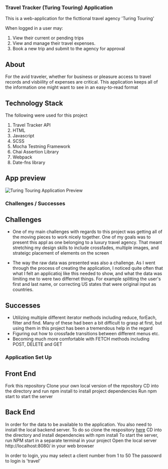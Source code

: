 ### Travel Tracker (Turing Touring) Application  

This is a web-application for the ficttional travel agency 'Turing Touring'

When logged in a user may:

1)  View their current or pending trips
2)  View and manage their travel expenses.
3)  Book a new trip and submit to the agency for approval

## About
For the avid traveler, whether for business or pleasure access to travel records and visbiility of expenses are critical. 
This application keeps all of the information one might want to see in an easy-to-read format

## Technology Stack
The following were used for this project

1) Travel Tracker API
2) HTML
3) Javascript
4) SCSS
5) Mocha Testning Framework
6) Chai Assertion Library
7) Webpack
8) Date-fns library

## App preview
![Turing Touring Application Preview](https://github.com/tconey23/travelTracker/assets/145934889/252ae596-1408-420b-9095-2ae2bc16b871)


### Challenges / Successes

## Challenges
- One of my main challenges with regards to this project was getting all of the moving pieces to work nicely together.
  One of my goals was to present this appl as one belonging to a luxury travel agency. That meant stretching my design skills to include crossfades, multiple images, and strateigc placement of elements on the screen

- The way the raw data was presented was also a challenge. As I went through the process of creating the application, I noticed quite often that what I felt an applicatioj like this needed to show, and what the data was limiting me to were two differnet things. For example splitting the user's first and last name, or correcting US states that were original input as countries.

## Successes
- Utilizing multiple different iterator methods including reduce, forEach, filter and find. Many of these had been a bit difficult to grasp at first, but using them in this project has been a tremendous help in the regard
- Figuring out how to crossfade transitions between different menus etc.
- Becoming much more comfortable with FETCH methods including POST, DELETE and GET

### Application Set Up

## Front End
Fork this repository
Clone your own local version of the repository
CD into the directory and run npm install to install project dependencies
Run npm start to start the server

## Back End
In order for the data to be available to the application. You also need to install the local backend server.
To do so clone the respository [here](https://github.com/turingschool-examples/travel-tracker-api)
CD into the directory and install dependencies with npm install
To start the server, run NPM start in a separate terminal in your project
Open the local server http://localhost:8080/ in your web browser

In order to login, you may select a client number from 1 to 50 
The passowrd to login is 'travel'

